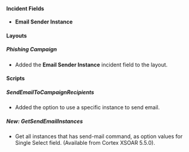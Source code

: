 
#### Incident Fields
- **Email Sender Instance**

#### Layouts
##### Phishing Campaign
- Added the **Email Sender Instance** incident field to the layout.

#### Scripts
##### SendEmailToCampaignRecipients
- Added the option to use a specific instance to send email.
##### New: GetSendEmailInstances
- Get all instances that has send-mail command, as option values for Single Select field. (Available from Cortex XSOAR 5.5.0).
